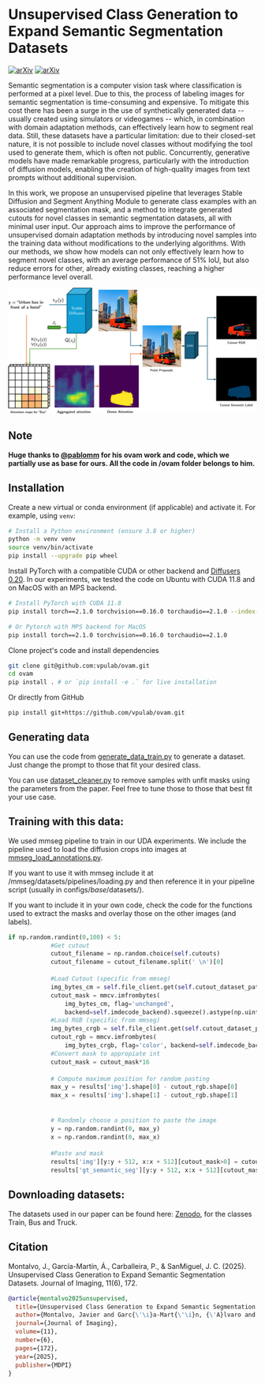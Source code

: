 # Unsupervised Class Generation to Expand Semantic Segmentation Datasets

[![arXiv](https://img.shields.io/badge/arXiv-2501.02264-b31b1b.svg)](https://arxiv.org/abs/2501.02264)
[![arXiv](https://img.shields.io/badge/MDPI-jimaging.11060172-1d4038.svg)](https://doi.org/10.3390/jimaging11060172)


Semantic segmentation is a computer vision task where classification is performed at a pixel level. Due to this, the process of labeling images for semantic segmentation is time-consuming and expensive. To mitigate this cost there has been a surge in the use of synthetically generated data -- usually created using simulators or videogames -- which, in combination with domain adaptation methods, can effectively learn how to segment real data. Still, these datasets have a particular limitation: due to their closed-set nature, it is not possible to include novel classes without modifying the tool used to generate them, which is often not public. Concurrently, generative models have made remarkable progress, particularly with the introduction of diffusion models, enabling the creation of high-quality images from text prompts without additional supervision.

In this work, we propose an unsupervised pipeline that leverages Stable Diffusion and Segment Anything Module to generate class examples with an associated segmentation mask, and a method to integrate generated cutouts for novel classes in semantic segmentation datasets, all with minimal user input. Our approach aims to improve the performance of unsupervised domain adaptation methods by introducing novel samples into the training data without modifications to the underlying algorithms. With our methods, we show how models can not only effectively learn how to segment novel classes, with an average performance of 51% IoU, but also reduce errors for other, already existing classes, reaching a higher performance level overall.

<img src="figures/creation_pipeline.png" style="background-color: white;" alt="Alt text">

## Note
**Huge thanks to [@pablomm](https://github.com/pablomm) for his ovam work and code, which we partially use as base for ours. All the code in /ovam folder belongs to him.**

## Installation
Create a new virtual or conda environment (if applicable) and activate it. For example, using `venv`:

```bash
# Install a Python environment (ensure 3.8 or higher)
python -m venv venv
source venv/bin/activate
pip install --upgrade pip wheel
```

Install PyTorch with a compatible CUDA or other backend and [Diffusers 0.20](https://pypi.org/project/diffusers/0.20.2/). In our experiments, we tested the code on Ubuntu with CUDA 11.8 and on MacOS with an MPS backend.

```bash
# Install PyTorch with CUDA 11.8
pip install torch==2.1.0 torchvision==0.16.0 torchaudio==2.1.0 --index-url https://download.pytorch.org/whl/cu118
```

```bash
# Or Pytorch with MPS backend for MacOS
pip install torch==2.1.0 torchvision==0.16.0 torchaudio==2.1.0
```

Clone project's code and install dependencies

```bash
git clone git@github.com:vpulab/ovam.git
cd ovam
pip install . # or `pip install -e .` for live installation
```

Or directly from GitHub

```bash
pip install git+https://github.com/vpulab/ovam.git
```

## Generating data

You can use the code from [generate_data_train.py](generate_data_train.py) to generate a dataset. Just change the prompt to those that fit your desired class.

You can use [dataset_cleaner.py](dataset_cleaner.py) to remove samples with unfit masks using the parameters from the paper. Feel free to tune those to those that best fit your use case.

## Training with this data:

We used mmseg pipeline to train in our UDA experiments. We include the pipeline used to load the diffusion crops into images at [mmseg_load_annotations.py](mmseg_load_annotations.py).

If you want to use it with mmseg include it at /mmseg/datasets/pipelines/loading.py and then reference it in your pipeline script (usually in configs/_base_/datasets/).

If you want to include it in your own code, check the code for the functions used to extract the masks and overlay those on the other images (and labels).
```python
if np.random.randint(0,100) < 5:
            #Get cutout
            cutout_filename = np.random.choice(self.cutouts)
            cutout_filename = cutout_filename.split(' \n')[0]

            #Load Cutout (specific from mmseg)
            img_bytes_cm = self.file_client.get(self.cutout_dataset_path+'ss/'+cutout_filename)
            cutout_mask = mmcv.imfrombytes(
                img_bytes_cm, flag='unchanged',
                backend=self.imdecode_backend).squeeze().astype(np.uint8)
            #Load RGB (specific from mmseg)
            img_bytes_crgb = self.file_client.get(self.cutout_dataset_path+'rgb/'+cutout_filename)
            cutout_rgb = mmcv.imfrombytes(
                img_bytes_crgb, flag='color', backend=self.imdecode_backend)
            #Convert mask to appropiate int
            cutout_mask = cutout_mask*16

            # Compute maximum position for random pasting
            max_y = results['img'].shape[0] - cutout_rgb.shape[0]
            max_x = results['img'].shape[1] - cutout_rgb.shape[1]


            # Randomly choose a position to paste the image
            y = np.random.randint(0, max_y)
            x = np.random.randint(0, max_x)

            #Paste and mask
            results['img'][y:y + 512, x:x + 512][cutout_mask>0] = cutout_rgb[cutout_mask>0]
            results['gt_semantic_seg'][y:y + 512, x:x + 512][cutout_mask>0] = cutout_mask[cutout_mask>0]
```

## Downloading datasets:

The datasets used in our paper can be found here: [Zenodo](https://doi.org/10.5281/zenodo.17117206), for the classes Train, Bus and Truck.

## Citation

Montalvo, J., García-Martín, Á., Carballeira, P., & SanMiguel, J. C. (2025). Unsupervised Class Generation to Expand Semantic Segmentation Datasets. Journal of Imaging, 11(6), 172.

```bibtex
@article{montalvo2025unsupervised,
  title={Unsupervised Class Generation to Expand Semantic Segmentation Datasets},
  author={Montalvo, Javier and Garc{\'\i}a-Mart{\'\i}n, {\'A}lvaro and Carballeira, Pablo and SanMiguel, Juan C},
  journal={Journal of Imaging},
  volume={11},
  number={6},
  pages={172},
  year={2025},
  publisher={MDPI}
}
```


